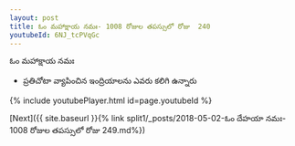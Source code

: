 ```yaml
---
layout: post
title: ఓం మహాక్షాయ నమః- 1008 రోజుల తపస్సులో రోజు  240
youtubeId: 6NJ_tcPVqGc
---
```

 
 
 ఓం మహాక్షాయ నమః  
 
 -  ప్రతిచోటా వ్యాపించిన ఇంద్రియాలను ఎవరు కలిగి ఉన్నారు 
 
  
 
  
 
 
 
 
 
 


{% include youtubePlayer.html id=page.youtubeId %}
 
[Next]({{ site.baseurl }}{% link  split1/_posts/2018-05-02-ఓం దేహయా నమః- 1008 రోజుల తపస్సులో రోజు  249.md%})
 
